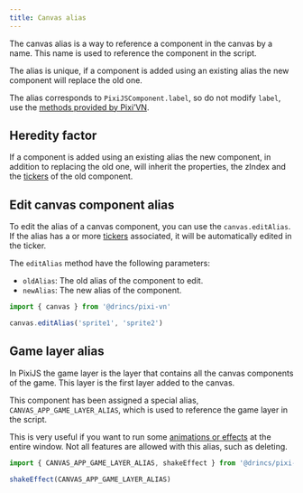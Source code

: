 ```yaml
---
title: Canvas alias
---
```


The canvas alias is a way to reference a component in the canvas by a name. This name is used to reference the component in the script.

The alias is unique, if a component is added using an existing alias the new component will replace the old one.

The alias corresponds to `PixiJSComponent.label`, so do not modify `label`, use the [methods provided by Pixi’VN](/start/canvas-functions.md).

## Heredity factor

If a component is added using an existing alias the new component, in addition to replacing the old one, will inherit the properties, the zIndex and the [tickers](/start/canvas-tickers.md) of the old component.

<sandbox
  template="6yql5k"
  entry="/src/ink/start.ink,/src/utils/assets-utility.ts"
/>

## Edit canvas component alias

To edit the alias of a canvas component, you can use the `canvas.editAlias`. If the alias has a or more [tickers](/start/canvas-tickers.md) associated, it will be automatically edited in the ticker.

The `editAlias` method have the following parameters:

* `oldAlias`: The old alias of the component to edit.
* `newAlias`: The new alias of the component.

```typescript
import { canvas } from '@drincs/pixi-vn'

canvas.editAlias('sprite1', 'sprite2')
```

## Game layer alias

In PixiJS the game layer is the layer that contains all the canvas components of the game. This layer is the first layer added to the canvas.

This component has been assigned a special alias, `CANVAS_APP_GAME_LAYER_ALIAS`, which is used to reference the game layer in the script.

This is very useful if you want to run some [animations or effects](/start/canvas-animations-effects.md) at the entire window. Not all features are allowed with this alias, such as deleting.

```typescript
import { CANVAS_APP_GAME_LAYER_ALIAS, shakeEffect } from '@drincs/pixi-vn'

shakeEffect(CANVAS_APP_GAME_LAYER_ALIAS)
```
